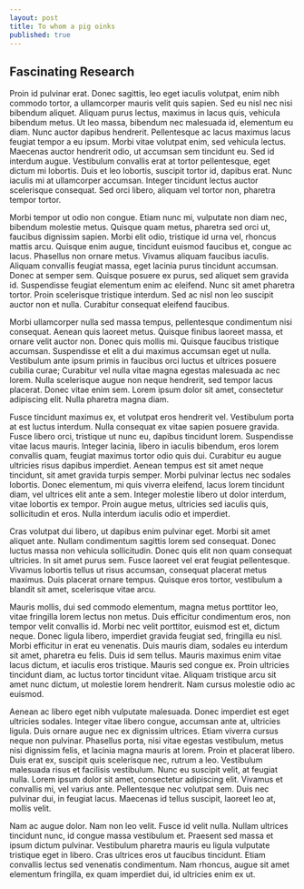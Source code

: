 ```yaml
---
layout: post
title: To whom a pig oinks
published: true
---
```


## Fascinating Research


Proin id pulvinar erat. Donec sagittis, leo eget iaculis volutpat, enim nibh commodo tortor, a ullamcorper mauris velit quis sapien. Sed eu nisl nec nisi bibendum aliquet. Aliquam purus lectus, maximus in lacus quis, vehicula bibendum metus. Ut leo massa, bibendum nec malesuada id, elementum eu diam. Nunc auctor dapibus hendrerit. Pellentesque ac lacus maximus lacus feugiat tempor a eu ipsum. Morbi vitae volutpat enim, sed vehicula lectus. Maecenas auctor hendrerit odio, ut accumsan sem tincidunt eu. Sed id interdum augue. Vestibulum convallis erat at tortor pellentesque, eget dictum mi lobortis. Duis et leo lobortis, suscipit tortor id, dapibus erat. Nunc iaculis mi at ullamcorper accumsan. Integer tincidunt lectus auctor scelerisque consequat. Sed orci libero, aliquam vel tortor non, pharetra tempor tortor.

Morbi tempor ut odio non congue. Etiam nunc mi, vulputate non diam nec, bibendum molestie metus. Quisque quam metus, pharetra sed orci ut, faucibus dignissim sapien. Morbi elit odio, tristique id urna vel, rhoncus mattis arcu. Quisque enim augue, tincidunt euismod faucibus et, congue ac lacus. Phasellus non ornare metus. Vivamus aliquam faucibus iaculis. Aliquam convallis feugiat massa, eget lacinia purus tincidunt accumsan. Donec at semper sem. Quisque posuere ex purus, sed aliquet sem gravida id. Suspendisse feugiat elementum enim ac eleifend. Nunc sit amet pharetra tortor. Proin scelerisque tristique interdum. Sed ac nisl non leo suscipit auctor non et nulla. Curabitur consequat eleifend faucibus.

Morbi ullamcorper nulla sed massa tempus, pellentesque condimentum nisi consequat. Aenean quis laoreet metus. Quisque finibus laoreet massa, et ornare velit auctor non. Donec quis mollis mi. Quisque faucibus tristique accumsan. Suspendisse et elit a dui maximus accumsan eget ut nulla. Vestibulum ante ipsum primis in faucibus orci luctus et ultrices posuere cubilia curae; Curabitur vel nulla vitae magna egestas malesuada ac nec lorem. Nulla scelerisque augue non neque hendrerit, sed tempor lacus placerat. Donec vitae enim sem. Lorem ipsum dolor sit amet, consectetur adipiscing elit. Nulla pharetra magna diam.

Fusce tincidunt maximus ex, et volutpat eros hendrerit vel. Vestibulum porta at est luctus interdum. Nulla consequat ex vitae sapien posuere gravida. Fusce libero orci, tristique ut nunc eu, dapibus tincidunt lorem. Suspendisse vitae lacus mauris. Integer lacinia, libero in iaculis bibendum, eros lorem convallis quam, feugiat maximus tortor odio quis dui. Curabitur eu augue ultricies risus dapibus imperdiet. Aenean tempus est sit amet neque tincidunt, sit amet gravida turpis semper. Morbi pulvinar lectus nec sodales lobortis. Donec elementum, mi quis viverra eleifend, lacus lorem tincidunt diam, vel ultrices elit ante a sem. Integer molestie libero ut dolor interdum, vitae lobortis ex tempor. Proin augue metus, ultricies sed iaculis quis, sollicitudin et eros. Nulla interdum iaculis odio et imperdiet.

Cras volutpat dui libero, ut dapibus enim pulvinar eget. Morbi sit amet aliquet ante. Nullam condimentum sagittis lorem sed consequat. Donec luctus massa non vehicula sollicitudin. Donec quis elit non quam consequat ultricies. In sit amet purus sem. Fusce laoreet vel erat feugiat pellentesque. Vivamus lobortis tellus ut risus accumsan, consequat placerat metus maximus. Duis placerat ornare tempus. Quisque eros tortor, vestibulum a blandit sit amet, scelerisque vitae arcu.

Mauris mollis, dui sed commodo elementum, magna metus porttitor leo, vitae fringilla lorem lectus non metus. Duis efficitur condimentum eros, non tempor velit convallis id. Morbi nec velit porttitor, euismod est et, dictum neque. Donec ligula libero, imperdiet gravida feugiat sed, fringilla eu nisl. Morbi efficitur in erat eu venenatis. Duis mauris diam, sodales eu interdum sit amet, pharetra eu felis. Duis id sem tellus. Mauris maximus enim vitae lacus dictum, et iaculis eros tristique. Mauris sed congue ex. Proin ultricies tincidunt diam, ac luctus tortor tincidunt vitae. Aliquam tristique arcu sit amet nunc dictum, ut molestie lorem hendrerit. Nam cursus molestie odio ac euismod.

Aenean ac libero eget nibh vulputate malesuada. Donec imperdiet est eget ultricies sodales. Integer vitae libero congue, accumsan ante at, ultricies ligula. Duis ornare augue nec ex dignissim ultrices. Etiam viverra cursus neque non pulvinar. Phasellus porta, nisi vitae egestas vestibulum, metus nisi dignissim felis, et lacinia magna mauris at lorem. Proin et placerat libero. Duis erat ex, suscipit quis scelerisque nec, rutrum a leo. Vestibulum malesuada risus et facilisis vestibulum. Nunc eu suscipit velit, at feugiat nulla. Lorem ipsum dolor sit amet, consectetur adipiscing elit. Vivamus et convallis mi, vel varius ante. Pellentesque nec volutpat sem. Duis nec pulvinar dui, in feugiat lacus. Maecenas id tellus suscipit, laoreet leo at, mollis velit.

Nam ac augue dolor. Nam non leo velit. Fusce id velit nulla. Nullam ultrices tincidunt nunc, id congue massa vestibulum et. Praesent sed massa et ipsum dictum pulvinar. Vestibulum pharetra mauris eu ligula vulputate tristique eget in libero. Cras ultrices eros ut faucibus tincidunt. Etiam convallis lectus sed venenatis condimentum. Nam rhoncus, augue sit amet elementum fringilla, ex quam imperdiet dui, id ultricies enim ex ut.


